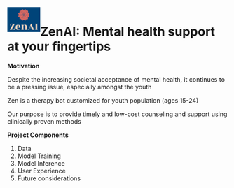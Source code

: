 <img align = "left" width="75" alt="logo" src="https://github.com/zenn-ai/therapy-bot/blob/main/ux/zenai.png"> 

# ZenAI: Mental health support at your fingertips

**Motivation**

Despite the increasing societal acceptance of mental health, it continues to be a pressing issue, especially amongst the youth

Zen is a therapy bot customized for youth population (ages 15-24)

Our purpose is to provide timely and low-cost counseling and support using clinically proven methods

**Project Components**
1. Data
2. Model Training
3. Model Inference
4. User Experience
5. Future considerations
